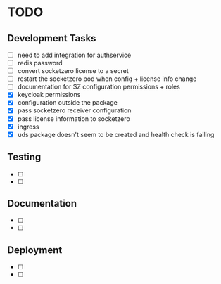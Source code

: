 # TODO

## Development Tasks
- [ ] need to add integration for authservice
- [ ] redis password
- [ ] convert socketzero license to a secret
- [ ] restart the socketzero pod when config + license info change
- [ ] documentation for SZ configuration permissions + roles
- [x] keycloak permissions
- [x] configuration outside the package
- [x] pass socketzero receiver configuration
- [x] pass license information to socketzero
- [x] ingress
- [x] uds package doesn't seem to be created and health check is failing

## Testing
- [ ] 
- [ ] 

## Documentation
- [ ] 
- [ ] 

## Deployment
- [ ] 
- [ ] 